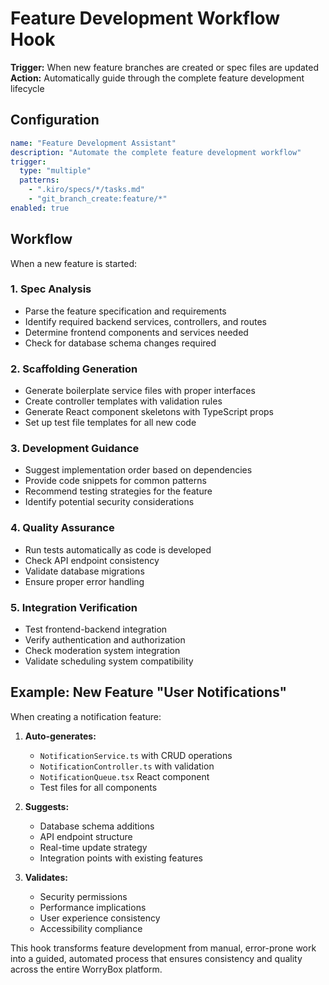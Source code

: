 # Feature Development Workflow Hook

**Trigger:** When new feature branches are created or spec files are updated
**Action:** Automatically guide through the complete feature development lifecycle

## Configuration

```yaml
name: "Feature Development Assistant"
description: "Automate the complete feature development workflow"
trigger:
  type: "multiple"
  patterns:
    - ".kiro/specs/*/tasks.md"
    - "git_branch_create:feature/*"
enabled: true
```

## Workflow

When a new feature is started:

### 1. **Spec Analysis**
- Parse the feature specification and requirements
- Identify required backend services, controllers, and routes
- Determine frontend components and services needed
- Check for database schema changes required

### 2. **Scaffolding Generation**
- Generate boilerplate service files with proper interfaces
- Create controller templates with validation rules
- Generate React component skeletons with TypeScript props
- Set up test file templates for all new code

### 3. **Development Guidance**
- Suggest implementation order based on dependencies
- Provide code snippets for common patterns
- Recommend testing strategies for the feature
- Identify potential security considerations

### 4. **Quality Assurance**
- Run tests automatically as code is developed
- Check API endpoint consistency
- Validate database migrations
- Ensure proper error handling

### 5. **Integration Verification**
- Test frontend-backend integration
- Verify authentication and authorization
- Check moderation system integration
- Validate scheduling system compatibility

## Example: New Feature "User Notifications"

When creating a notification feature:

1. **Auto-generates:**
   - `NotificationService.ts` with CRUD operations
   - `NotificationController.ts` with validation
   - `NotificationQueue.tsx` React component
   - Test files for all components

2. **Suggests:**
   - Database schema additions
   - API endpoint structure
   - Real-time update strategy
   - Integration points with existing features

3. **Validates:**
   - Security permissions
   - Performance implications
   - User experience consistency
   - Accessibility compliance

This hook transforms feature development from manual, error-prone work into a guided, automated process that ensures consistency and quality across the entire WorryBox platform.